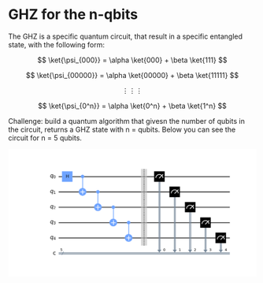 # GHZ for the n-qbits

The GHZ is a specific quantum circuit, that result in a specific entangled state, with the following form:

$$
\ket{\psi_{000}} = \alpha \ket{000} + \beta \ket{111}                       
$$

$$
\ket{\psi_{00000}} = \alpha \ket{00000} + \beta \ket{11111} 
$$

$$
\vdots \vdots \vdots 
$$

$$
\ket{\psi_{0^n}} =  \alpha \ket{0^n} + \beta \ket{1^n}
$$

Challenge: build a quantum algorithm that givesn the number of qubits in the circuit, returns a GHZ state with n = qubits.
Below you can see the circuit for n = 5 qubits.

![GHZ Circuit](https://raw.githubusercontent.com/rickapocalypse/quantum_algorithms/master/N_GHZ/img_example/qc_n%3D5.png)
